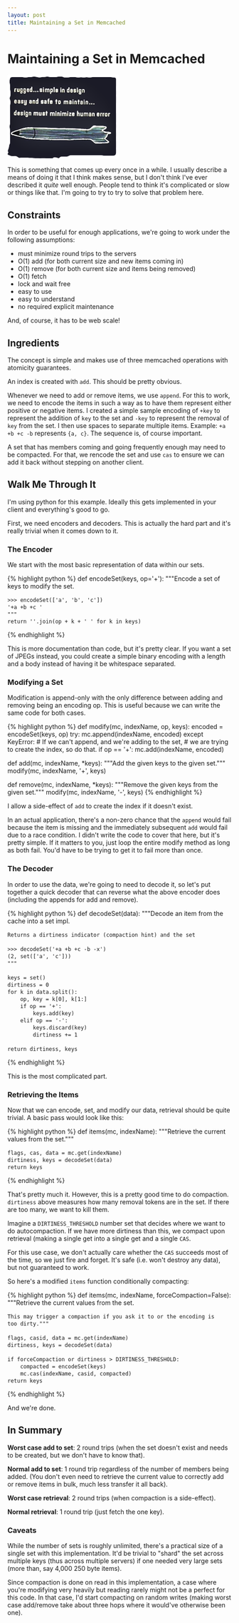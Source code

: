 ```yaml
---
layout: post
title: Maintaining a Set in Memcached
---
```


# Maintaining a Set in Memcached

<div>
  <img src="/images/simple.png" alt="simple"
      title="I found this in some old military archives."
      class="floatright"/>
</div>

This is something that comes up every once in a while.  I usually
describe a means of doing it that I think makes sense, but I don't
think I've ever described it *quite* well enough.  People tend to
think it's complicated or slow or things like that.  I'm going to try
to try to solve that problem here.

## Constraints

In order to be useful for enough applications, we're going to work
under the following assumptions:

* must minimize round trips to the servers
* O(1) add (for both current size and new items coming in)
* O(1) remove (for both current size and items being removed)
* O(1) fetch
* lock and wait free
* easy to use
* easy to understand
* no required explicit maintenance

And, of course, it has to be web scale!

## Ingredients

The concept is simple and makes use of three memcached operations with
atomicity guarantees.

An index is created with `add`.  This should be pretty obvious.

Whenever we need to add or remove items, we use `append`.  For this to
work, we need to encode the items in such a way as to have them
represent either positive or negative items.  I created a simple
sample encoding of `+key` to represent the addition of `key` to the
set and `-key` to represent the removal of `key` from the set.  I then
use spaces to separate multiple items.  Example: `+a +b +c -b`
represents `{a, c}`.  The sequence is, of course important.

A set that has members coming and going frequently enough may need to
be compacted.  For that, we rencode the set and use `cas` to ensure we
can add it back without stepping on another client.

## Walk Me Through It

I'm using python for this example.  Ideally this gets implemented in
your client and everything's good to go.

First, we need encoders and decoders.  This is actually the hard
part and it's really trivial when it comes down to it.

### The Encoder

We start with the most basic representation of data within our sets.

{% highlight python %}
def encodeSet(keys, op='+'):
    """Encode a set of keys to modify the set.

    >>> encodeSet(['a', 'b', 'c'])
    '+a +b +c '
    """
    return ''.join(op + k + ' ' for k in keys)
{% endhighlight %}

This is more documentation than code, but it's pretty clear.  If you
want a set of JPEGs instead, you could create a simple binary encoding
with a length and a body instead of having it be whitespace separated.

### Modifying a Set

Modification is append-only with the only difference between adding
and removing being an encoding op.  This is useful because we can
write the same code for both cases.

{% highlight python %}
def modify(mc, indexName, op, keys):
    encoded = encodeSet(keys, op)
    try:
        mc.append(indexName, encoded)
    except KeyError:
        # If we can't append, and we're adding to the set,
        # we are trying to create the index, so do that.
        if op == '+':
            mc.add(indexName, encoded)

def add(mc, indexName, *keys):
    """Add the given keys to the given set."""
    modify(mc, indexName, '+', keys)

def remove(mc, indexName, *keys):
    """Remove the given keys from the given set."""
    modify(mc, indexName, '-', keys)
{% endhighlight %}

I allow a side-effect of `add` to create the index if it doesn't exist.

In an actual application, there's a non-zero chance that the `append`
would fail because the item is missing and the immediately subsequent
`add` would fail due to a race condition.  I didn't write the code to
cover that here, but it's pretty simple.  If it matters to you, just
loop the entire modify method as long as both fail.  You'd have to be
trying to get it to fail more than once.

### The Decoder

In order to use the data, we're going to need to decode it, so let's
put together a quick decoder that can reverse what the above encoder
does (including the appends for add and remove).

{% highlight python %}
def decodeSet(data):
    """Decode an item from the cache into a set impl.

    Returns a dirtiness indicator (compaction hint) and the set

    >>> decodeSet('+a +b +c -b -x')
    (2, set(['a', 'c']))
    """

    keys = set()
    dirtiness = 0
    for k in data.split():
        op, key = k[0], k[1:]
        if op == '+':
            keys.add(key)
        elif op == '-':
            keys.discard(key)
            dirtiness += 1

    return dirtiness, keys
{% endhighlight %}

This is the most complicated part.

### Retrieving the Items

Now that we can encode, set, and modify our data, retrieval should be
quite trivial.  A basic pass would look like this:

{% highlight python %}
def items(mc, indexName):
    """Retrieve the current values from the set."""

    flags, cas, data = mc.get(indexName)
    dirtiness, keys = decodeSet(data)
    return keys
{% endhighlight %}

That's pretty much it.  However, this is a pretty good time to do
compaction.  `dirtiness` above measures how many removal tokens are in
the set.  If there are too many, we want to kill them.

Imagine a `DIRTINESS_THRESHOLD` number set that decides where we want
to do autocompaction.  If we have more dirtiness than this, we
compact upon retrieval (making a single get into a single get and a
single `CAS`.

For this use case, we don't actually care whether the `CAS` succeeds
most of the time, so we just fire and forget.  It's safe (i.e. won't
destroy any data), but not guaranteed to work.

So here's a modified `items` function conditionally compacting:

{% highlight python %}
def items(mc, indexName, forceCompaction=False):
    """Retrieve the current values from the set.

    This may trigger a compaction if you ask it to or the encoding is
    too dirty."""

    flags, casid, data = mc.get(indexName)
    dirtiness, keys = decodeSet(data)

    if forceCompaction or dirtiness > DIRTINESS_THRESHOLD:
        compacted = encodeSet(keys)
        mc.cas(indexName, casid, compacted)
    return keys
{% endhighlight %}

And we're done.

## In Summary

**Worst case add to set**:  2 round trips (when the set doesn't exist and
needs to be created, but we don't have to know that).

**Normal add to set**: 1 round trip regardless of the number of
members being added.  (You don't even need to retrieve the current
value to correctly add or remove items in bulk, much less transfer it
all back).

**Worst case retrieval**:  2 round trips (when compaction is a
side-effect).

**Normal retrieval**:  1 round trip (just fetch the one key).

### Caveats

While the number of sets is roughly unlimited, there's a practical
size of a single set with this implementation.  It'd be trivial to
"shard" the set across multiple keys (thus across multiple servers)
if one needed very large sets (more than, say 4,000 250 byte items).

Since compaction is done on read in this implementation, a case where
you're modifying very heavily but reading rarely might not be a
perfect for this code.  In that case, I'd start compacting on random
writes (making worst case add/remove take about three hops where it
would've otherwise been one).
